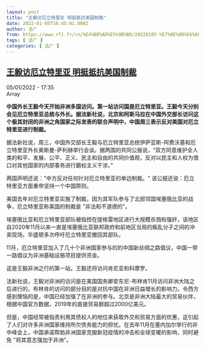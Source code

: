 ```yaml
---
layout: post
title: "王毅访厄立特里亚 明挺抵抗美国制裁"
date: 2022-01-05T16:45:01.000Z
author: 法广
from: https://www.rfi.fr/cn/%E4%B8%AD%E5%9B%BD/20220105-%E7%8E%8B%E6%AF%85%E8%AE%BF%E5%8E%84%E7%AB%8B%E7%89%B9%E9%87%8C%E4%BA%9A-%E6%98%8E%E6%8C%BA%E6%8A%B5%E6%8A%97%E7%BE%8E%E5%9B%BD%E5%88%B6%E8%A3%81
tags: [ 法广 ]
categories: [ 法广 ]
---
```

<!--1641401101000-->
[王毅访厄立特里亚 明挺抵抗美国制裁](https://www.rfi.fr/cn/%E4%B8%AD%E5%9B%BD/20220105-%E7%8E%8B%E6%AF%85%E8%AE%BF%E5%8E%84%E7%AB%8B%E7%89%B9%E9%87%8C%E4%BA%9A-%E6%98%8E%E6%8C%BA%E6%8A%B5%E6%8A%97%E7%BE%8E%E5%9B%BD%E5%88%B6%E8%A3%81)
------

<div>
<div>05/01/2022 - 17:35</div>Array<p><strong>                    中国外长王毅今天开始非洲多国访问。第一站访问国是厄立特里亚。王毅今天分别会见厄立特里亚总统与外长。据法新社说，北京和阿斯马拉在中国外交部长访问这个极其封闭的非洲之角国家之际发表的联合声明中，中国周三表示反对美国对厄立特里亚进行制裁。                </strong></p><div >                    <p>据法新社说，周三，中国外交部长王毅与厄立特里亚总统伊萨亚斯-阿费沃基和厄立特里亚外长奥斯曼-萨利赫举行会谈。据两国的共同公报说，“双方同意维护全人类的和平、发展、公平、正义、民主和自由的共同价值观，反对以民主和人权为借口对其他国家的内部事务进行霸权主义干涉。”</p><p>两国声明还说："中方反对任何针对厄立特里亚的单边制裁。" 该公报还说：厄立特里亚方面重申坚持一个中国原则。</p><p>美国去年对厄立特里亚实施了制裁，因为其军队参与了北部邻国埃塞俄比亚的战争，厄立特里亚称美国的制裁是 "非法和不道德的"。</p><p>埃塞俄比亚和厄立特里亚部队被指控在提格雷地区进行大规模杀戮和强奸，该地区自2020年11月以来一直是埃塞俄比亚联邦政府和前地区当局的叛乱分子之间的冲突现场。华盛顿多次呼吁厄立特里亚撤回其部队。</p><p>11月，厄立特里亚加入了几十个非洲国家参与的的中国新丝绸之路倡议，中国一带一路倡议为非洲基础设施项目提供资金。</p><p>这是王毅非洲之行的第一站。王毅还将访问肯尼亚和科摩罗。</p><p>法新社说，王毅对非洲的访问是在美国国务卿安东尼-布林肯11月访问非洲大陆之后进行的，布林肯的访问的部分目的是对抗中国在非洲日益增长的影响力。令西方感到懊恼的是，中国已经加强了在非洲的参与。北京是非洲大陆最大的贸易伙伴，根据中国官方数据，2019年的直接贸易额超过2000亿美元。</p><p>但是，中国经常被指责利用其债权人的地位来获取外交和贸易方面的优惠，这引起了人们对许多非洲国家维持所欠债务能力的担忧。在去年11月在塞内加尔举行的非中峰会上，中国承诺帮助非洲国家克服新冠疫情的冲击和全球变暖的影响，同时避免 "将其意志强加于非洲"。</p>                                            <div data-selfpromo-newsletter>    </div>    <div data-selfpromo-app>    </div>                </div>
</div>
